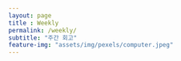 ```yaml
--- 
layout: page
title : Weekly 
permalink: /weekly/
subtitle: "주간 회고" 
feature-img: "assets/img/pexels/computer.jpeg"
---
```


